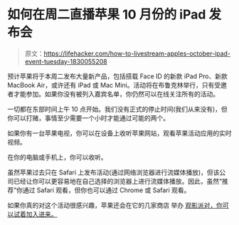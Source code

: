 # 如何在周二直播苹果 10 月份的 iPad 发布会

> 原文：<https://lifehacker.com/how-to-livestream-apples-october-ipad-event-tuesday-1830055208>

预计苹果将于本周二发布大量新产品，包括搭载 Face ID 的新款 iPad Pro、新款 MacBook Air，或许还有 iPad 或 Mac Mini。活动将在布鲁克林举行，只有受邀者才能参加。如果你没有被列入嘉宾名单，你仍然可以在线关注所有的活动。



一切都在东部时间上午 10 点开始。我们没有正式的停止时间(我们从来没有)，但你可以打赌，事情至少需要一个小时才能通过可能的两个。

如果你有一台苹果电视，你可以在设备上收听苹果网站，观看苹果活动应用的实时视频。

在你的电脑或手机上，你可以收听。

虽然苹果过去只在 Safari 上发布活动(通过网络浏览器进行流媒体播放)，但该公司已经让你可以更容易地在自己选择的浏览器上进行流媒体播放。因此，虽然“推荐”你通过 Safari 观看，但你也可以通过 Chrome 或 Safari 观看。

如果你真的对这个活动很感兴趣，苹果还会在它的几家商店 举办 [观影派对，你可以试着加入进来。](https://lifehacker.com/sign-up-to-watch-next-weeks-mac-event-at-an-apple-store-1829997842)